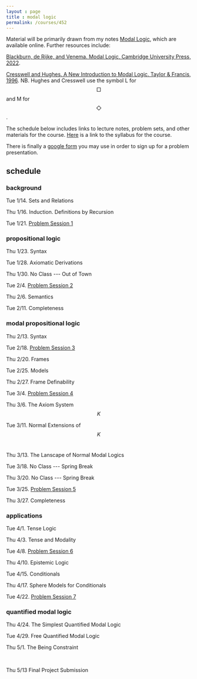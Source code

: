 ```yaml
---
layout : page
title : modal logic
permalink: /courses/452
---
```


<script type="text/javascript" async
  src="https://cdnjs.cloudflare.com/ajax/libs/mathjax/2.7.7/MathJax.js?config=TeX-MML-AM_CHTML"></script>


Material will be primarily drawn from my notes [Modal Logic](https://modal-logic.gabrieluzquiano.org/), which are available online. Further resources include:&nbsp;

[Blackburn, de Rijke, and Venema. Modal Logic, Cambridge University Press, 2022](https://uosc.primo.exlibrisgroup.com/discovery/fulldisplay?context=L&vid=01USC_INST:01USC&search_scope=MyInst_and_CI&tab=Everything&docid=alma991043529402703731).

[Cresswell and Hughes. A New Introduction to Modal Logic. Taylor & Francis, 1996](https://uosc.primo.exlibrisgroup.com/discovery/fulldisplay?context=PC&vid=01USC_INST:01USC&search_scope=MyInst_and_CI&tab=Everything&docid=cdi_proquest_miscellaneous_38353327). NB. Hughes and Cresswell use the symbol L for $$\Box$$ and M for $$\Diamond$$.

The schedule below includes links to lecture notes, problem sets, and other materials for the course. [Here](https://drive.google.com/file/d/1A2oNy1HWf-zDYKTC_k-wyWkUR1PpS-JM/view?usp=sharing) is a link to the syllabus for the course.

There is finally a [google form](https://docs.google.com/forms/d/1opKlxgt5F2rxVDIHxVkkTXixMDcexX7MnHN2X7D0Xiw/edit) you may use in order to sign up for a problem presentation.

## schedule

### background

Tue 1/14.	Sets and Relations

Thu 1/16.	Induction. Definitions by Recursion

Tue 1/21.	[Problem Session 1](https://gabriel-uzquiano.github.io/problems) 


### propositional logic

Thu 1/23.	Syntax

Tue 1/28.	Axiomatic Derivations

Thu 1/30.	No Class --- Out of Town

Tue 2/4.	[Problem Session 2](https://gabriel-uzquiano.github.io/problems) 

Thu 2/6.	Semantics

Tue 2/11.	Completeness &nbsp; 

### modal propositional logic

Thu 2/13.	Syntax

Tue 2/18.	[Problem Session 3](https://gabriel-uzquiano.github.io/problems)

Thu 2/20.	Frames

Tue 2/25.	Models

Thu 2/27.	Frame Definability 

Tue 3/4.	[Problem Session 4](https://gabriel-uzquiano.github.io/problems)

Thu 3/6.	The Axiom System $$K$$	

Tue 3/11.	Normal Extensions of $$K$$ &nbsp; 	

Thu 3/13.	The Lanscape of Normal Modal Logics

Tue 3/18.	No Class ---  Spring Break

Thu 3/20.	No Class --- Spring Break

Tue 3/25.	[Problem Session 5](https://gabriel-uzquiano.github.io/problems)

Thu 3/27.	Completeness



### applications

Tue 4/1.	Tense Logic	

Thu 4/3.	Tense and Modality

Tue 4/8.	[Problem Session 6](https://gabriel-uzquiano.github.io/problems)

Thu 4/10.	Epistemic Logic

Tue 4/15.	Conditionals &nbsp; 	

Thu 4/17.	Sphere Models for Conditionals

Tue 4/22.	[Problem Session 7](https://gabriel-uzquiano.github.io/problems)



### quantified modal logic

Thu 4/24.	The Simplest Quantified Modal Logic

Tue 4/29.	Free Quantified Modal Logic &nbsp; 	

Thu 5/1.	The Being Constraint

&nbsp;

Thu 5/13	Final Project Submission
